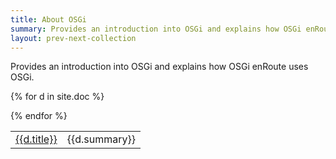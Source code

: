 ```yaml
---
title: About OSGi
summary: Provides an introduction into OSGi and explains how OSGi enRoute uses OSGi
layout: prev-next-collection
---
```


Provides an introduction into OSGi and explains how OSGi enRoute uses OSGi.

<div>
<table>

{% for d in site.doc %}<tr><td><a href="{{d.url}}">{{d.title}}</a></td><td>{{d.summary}}</td></tr>
{% endfor %}

</table>
</div>
